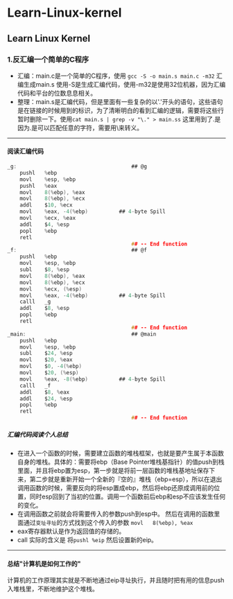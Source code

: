 # Learn-Linux-kernel
## Learn Linux Kernel

### 1.反汇编一个简单的C程序
* 汇编：main.c是一个简单的C程序，使用 `gcc -S -o main.s main.c -m32` 汇编生成main.s 使用-S是生成汇编代码，使用-m32是使用32位机器，因为汇编代码和平台的位数息息相关。
* 整理：main.s是汇编代码，但是里面有一些复杂的以'.'开头的语句，这些语句是在链接的时候用到的标识，为了清晰明白的看到汇编的逻辑，需要将这些行暂时删除一下。使用`cat main.s | grep -v "\." > main.ss` 这里用到了\.是因为.是可以匹配任意的字符，需要用\来转义。
---
#### 阅读汇编代码
```c
_g:                                     ## @g
	pushl	%ebp
	movl	%esp, %ebp
	pushl	%eax
	movl	8(%ebp), %eax
	movl	8(%ebp), %ecx
	addl	$10, %ecx
	movl	%eax, -4(%ebp)          ## 4-byte Spill
	movl	%ecx, %eax
	addl	$4, %esp
	popl	%ebp
	retl
                                        ## -- End function
_f:                                     ## @f
	pushl	%ebp
	movl	%esp, %ebp
	subl	$8, %esp
	movl	8(%ebp), %eax
	movl	8(%ebp), %ecx
	movl	%ecx, (%esp)
	movl	%eax, -4(%ebp)          ## 4-byte Spill
	calll	_g
	addl	$8, %esp
	popl	%ebp
	retl
                                        ## -- End function
_main:                                  ## @main
	pushl	%ebp
	movl	%esp, %ebp
	subl	$24, %esp
	movl	$20, %eax
	movl	$0, -4(%ebp)
	movl	$20, (%esp)
	movl	%eax, -8(%ebp)          ## 4-byte Spill
	calll	_f
	addl	$8, %eax
	addl	$24, %esp
	popl	%ebp
	retl
                                        ## -- End function

```
##### 汇编代码阅读个人总结
* 在进入一个函数的时候，需要建立函数的堆栈框架，也就是要产生属于本函数自身的堆栈。具体的：需要将ebp（Base Pointer堆栈基指针）的值push到栈里面，并且将ebp置为esp，第一步就是将前一层函数的堆栈基地址保存下来，第二步就是重新开始一个全新的『空的』堆栈（ebp=esp），所以在退出调用函数的时候，需要反向的将esp置成ebp，然后将ebp还原成调用前的位置，同时esp回到了当初的位置。调用一个函数前后ebp和esp不应该发生任何的变化。
* 在调用函数之前就会将需要传入的参数push到esp中。 然后在调用的函数里面通过`变址寻址`的方式找到这个传入的参数
`movl	8(%ebp), %eax`
* eax寄存器默认是作为返回值的存储的。
* call 实际的含义是 将`pushl %eip` 然后设置新的eip。

---
#### 总结"计算机是如何工作的"
计算机的工作原理其实就是不断地通过eip寻址执行，并且随时把有用的信息push入堆栈里，不断地维护这个堆栈。

